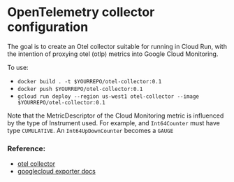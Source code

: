 # OpenTelemetry collector configuration

The goal is to create an Otel collector suitable for running in Cloud Run, with
the intention of proxying otel (otlp) metrics into Google Cloud Monitoring.

To use:

* `docker build . -t $YOURREPO/otel-collector:0.1`
* `docker push $YOURREPO/otel-collector:0.1`
* `gcloud run deploy --region us-west1 otel-collector --image $YOURREPO/otel-collector:0.1`

Note that the MetricDescriptor of the Cloud Monitoring metric is influenced by the type of Instrument used.
For example, and `Int64Counter` must have type `CUMULATIVE`. An `Int64UpDownCounter` becomes a `GAUGE`

### Reference:
- [otel collector](https://github.com/open-telemetry/opentelemetry-collector)
- [googlecloud exporter docs](https://github.com/open-telemetry/opentelemetry-collector-contrib/tree/main/exporter/googlecloudexporter)